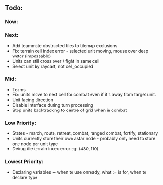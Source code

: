 ## Todo:

### Now:

### Next:
* Add teammate obstructed tiles to tilemap exclusions
* Fix: terrain cell index error - selected unit moving, mouse over deep water (impassable)
* Units can still cross over / fight in same cell
* Select unit by raycast, not cell_occupied

### Mid:
* Teams
* Fix: units move to next cell for combat even if it's away from target unit.
* Unit facing direction
* Disable interface during turn processing
* Stop units backtracking to centre of grid when in combat

### Low Priority:
* States - march, route, retreat, combat, ranged combat, fortify, stationary
* Units currently store their own astar node - probably only need to store one node per unit type
* Debug tile terrain index error eg: (430, 110)

### Lowest Priority:
* Declaring variables -- when to use onready, what := is for, when to declare type
